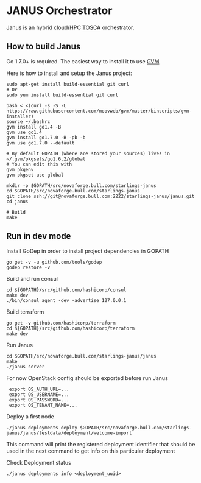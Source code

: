 # JANUS Orchestrator

Janus is an hybrid cloud/HPC [TOSCA](http://docs.oasis-open.org/tosca/TOSCA-Simple-Profile-YAML/v1.0/TOSCA-Simple-Profile-YAML-v1.0.html) orchestrator.


## How to build Janus

Go 1.7.0+ is required. The easiest way to install it to use [GVM](https://github.com/moovweb/gvm)

Here is how to install and setup the Janus project:

    sudo apt-get install build-essential git curl
    # Or
    sudo yum install build-essential git curl
    
    bash < <(curl -s -S -L https://raw.githubusercontent.com/moovweb/gvm/master/binscripts/gvm-installer)
    source ~/.bashrc
    gvm install go1.4 -B
    gvm use go1.4
    gvm install go1.7.0 -B -pb -b
    gvm use go1.7.0 --default
    
    # By default GOPATH (where are stored your sources) lives in ~/.gvm/pkgsets/go1.6.2/global
    # You can edit this with 
    gvm pkgenv
    gvm pkgset use global
    
    mkdir -p $GOPATH/src/novaforge.bull.com/starlings-janus
    cd $GOPATH/src/novaforge.bull.com/starlings-janus
    git clone ssh://git@novaforge.bull.com:2222/starlings-janus/janus.git
    cd janus

    # Build 
    make
  
##  Run in dev mode

Install GoDep in order to install project dependencies in GOPATH

    go get -v -u github.com/tools/godep
    godep restore -v
    
Build and run consul

    cd ${GOPATH}/src/github.com/hashicorp/consul
    make dev
    ./bin/consul agent -dev -advertise 127.0.0.1
    
Build terraform

    go get -v github.com/hashicorp/terraform
    cd ${GOPATH}/src/github.com/hashicorp/terraform
    make dev
    
Run Janus

    cd $GOPATH/src/novaforge.bull.com/starlings-janus/janus
    make
    ./janus server

For now OpenStack config should be exported before run Janus

     export OS_AUTH_URL=...
     export OS_USERNAME=...
     export OS_PASSWORD=...
     export OS_TENANT_NAME=...
     
    
Deploy a first node
 
    ./janus deployments deploy $GOPATH/src/novaforge.bull.com/starlings-janus/janus/testdata/deployment/welcome-import

This command will print the registered deployment identifier that should be used in the next command to get info on this particular deployment

Check Deployment status

    ./janus deployments info <deployment_uuid>

